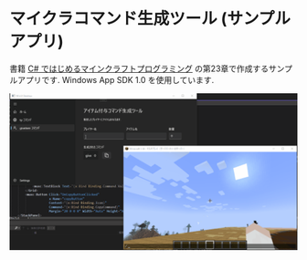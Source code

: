 # マイクラコマンド生成ツール (サンプルアプリ)
書籍 [C# ではじめるマインクラフトプログラミング](https://zenn.dev/takunology/books/minecraft-programming-book) の第23章で作成するサンプルアプリです. Windows App SDK 1.0 を使用しています.

![](Images/Animation.gif)

